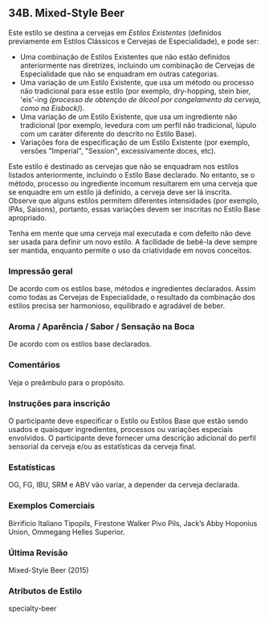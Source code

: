 ## 34B. Mixed-Style Beer

Este estilo se destina a cervejas em *Estilos Existentes* (definidos previamente em Estilos Clássicos e Cervejas de Especialidade), e pode ser:

- Uma combinação de Estilos Existentes que não estão definidos anteriormente nas diretrizes, incluindo um combinação de Cervejas de Especialidade que não se enquadram em outras categorias.
- Uma variação de um Estilo Existente, que usa um método ou processo não tradicional para esse estilo (por exemplo, dry-hopping, stein bier, 'eis'-ing *(processo de obtenção de álcool por congelamento da cerveja, como na Eisbock)*).
- Uma variação de um Estilo Existente, que usa um ingrediente não tradicional (por exemplo, levedura com um perfil não tradicional, lúpulo com um caráter diferente do descrito no Estilo Base).
- Variações fora de especificação de um Estilo Existente (por exemplo, versões "Imperial", "Session", excessivamente doces, etc).

Este estilo é destinado as cervejas que não se enquadram nos estilos listados anteriormente, incluindo o Estilo Base declarado. No entanto, se o método, processo ou ingrediente incomum resultarem em uma cerveja que se enquadre em um estilo já definido, a cerveja deve ser lá inscrita. Observe que alguns estilos permitem diferentes intensidades (por exemplo, IPAs, Saisons), portanto, essas variações devem ser inscritas no Estilo Base apropriado.

Tenha em mente que uma cerveja mal executada e com defeito não deve ser usada para definir um novo estilo. A facilidade de bebê-la deve sempre ser mantida, enquanto permite o uso da criatividade em novos conceitos.

### Impressão geral

De acordo com os estilos base, métodos e ingredientes declarados. Assim como todas as Cervejas de Especialidade, o resultado da combinação dos estilos precisa ser harmonioso, equilibrado e agradável de beber.

### Aroma / Aparência / Sabor / Sensação na Boca

De acordo com os estilos base declarados.

### Comentários

Veja o preâmbulo para o propósito.

### Instruções para inscrição

O participante deve especificar o Estilo ou Estilos Base que estão sendo usados e quaisquer ingredientes, processos ou variações especiais envolvidos. O participante deve fornecer uma descrição adicional do perfil sensorial da cerveja e/ou as estatísticas da cerveja final.

### Estatísticas

OG, FG, IBU, SRM e ABV vão variar, a depender da cerveja declarada.

### Exemplos Comerciais

Birrificio Italiano Tipopils, Firestone Walker Pivo Pils, Jack’s Abby Hoponius Union, Ommegang Helles Superior.

### Última Revisão

Mixed-Style Beer (2015)

### Atributos de Estilo

specialty-beer
